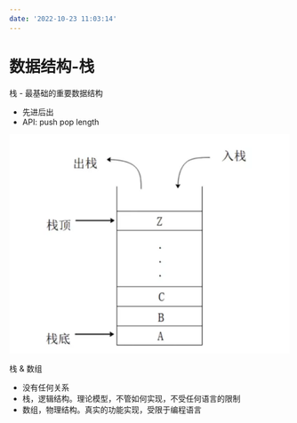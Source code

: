 ```yaml
---
date: '2022-10-23 11:03:14'
---
```


# 数据结构-栈

栈 - 最基础的重要数据结构

- 先进后出
- API: push pop length

![image](./images/20221023112440.webp)

栈 & 数组

- 没有任何关系
- 栈，逻辑结构。理论模型，不管如何实现，不受任何语言的限制
- 数组，物理结构。真实的功能实现，受限于编程语言
